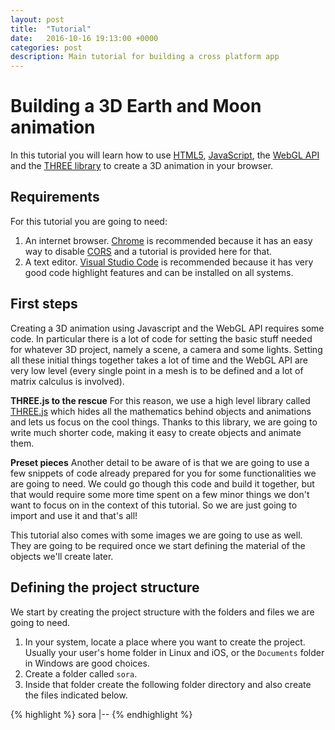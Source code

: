 ```yaml
---
layout: post
title:  "Tutorial"
date:   2016-10-16 19:13:00 +0000
categories: post
description: Main tutorial for building a cross platform app
---
```

# Building a 3D Earth and Moon animation
In this tutorial you will learn how to use [HTML5](https://en.wikipedia.org/wiki/HTML5), [JavaScript](https://en.wikipedia.org/wiki/JavaScript), the [WebGL API](https://en.wikipedia.org/wiki/WebGL) and the [THREE library](https://threejs.org/) to create a 3D animation in your browser.

## Requirements
For this tutorial you are going to need:

1. An internet browser. [Chrome](https://www.google.com/chrome/browser/desktop/index.html) is recommended because it has an easy way to disable [CORS](https://en.wikipedia.org/wiki/Cross-origin_resource_sharing) and a tutorial is provided here for that.
2. A text editor. [Visual Studio Code](https://code.visualstudio.com) is recommended because it has very good code highlight features and can be installed on all systems.

## First steps
Creating a 3D animation using Javascript and the WebGL API requires some code. In particular there is a lot of code for setting the basic stuff needed for whatever 3D project, namely a scene, a camera and some lights. Setting all these initial things together takes a lot of time and the WebGL API are very low level (every single point in a mesh is to be defined and a lot of matrix calculus is involved).

**THREE.js to the rescue** For this reason, we use a high level library called [THREE.js](https://threejs.org/) which hides all the mathematics behind objects and animations and lets us focus on the cool things. Thanks to this library, we are going to write much shorter code, making it easy to create objects and animate them.

**Preset pieces** Another detail to be aware of is that we are going to use a few snippets of code already prepared for you for some functionalities we are going to need. We could go though this code and build it together, but that would require some more time spent on a few minor things we don't want to focus on in the context of this tutorial. So we are just going to import and use it and that's all!

This tutorial also comes with some images we are going to use as well. They are going to be required once we start defining the material of the objects we'll create later.

## Defining the project structure
We start by creating the project structure with the folders and files we are going to need.

1. In your system, locate a place where you want to create the project. Usually your user's home folder in Linux and iOS, or the `Documents` folder in Windows are good choices.
2. Create a folder called `sora`.
3. Inside that folder create the following folder directory and also create the files indicated below.

{% highlight %}
sora
|--
{% endhighlight %}

